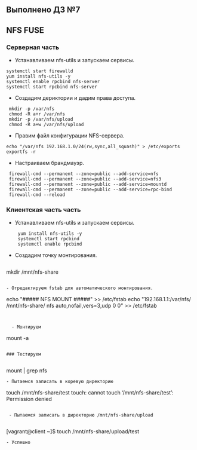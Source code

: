 ## Выполнено ДЗ №7

## NFS FUSE
 ### Серверная часть
  - Устанавливаем nfs-utils и запускаем сервисы.

  ````
 systemctl start firewalld
 yum install nfs-utils -y
 systemctl enable rpcbind nfs-server
 systemctl start rpcbind nfs-server
  ````

  - Создадим дериктории и дадим права доступа.

  ````
   mkdir -p /var/nfs
   chmod -R a+r /var/nfs
   mkdir -p /var/nfs/upload
   chmod -R a+w /var/nfs/upload
  ````

  - Правим файл конфигурации NFS-сервера.

  ````
  echo "/var/nfs 192.168.1.0/24(rw,sync,all_squash)" > /etc/exports
  exportfs -r
  ````

  - Настраиваем брандмауэр.

  ````
   firewall-cmd --permanent --zone=public --add-service=nfs
   firewall-cmd --permanent --zone=public --add-service=nfs3
   firewall-cmd --permanent --zone=public --add-service=mountd
   firewall-cmd --permanent --zone=public --add-service=rpc-bind
   firewall-cmd --reload
  ````

### Клиентская часть часть

- Устанавливаем nfs-utils и запускаем сервисы.

  ````
   yum install nfs-utils -y
   systemctl start rpcbind
   systemctl enable rpcbind
  ````

- Создадим точку монтирования.

  ````
 mkdir /mnt/nfs-share
 ````
 
 - Отредактируем fstab для автоматического монтирования.  

  ````
  echo "##### NFS MOUNT #####" >> /etc/fstab
  echo "192.168.1.1:/var/nfs/    /mnt/nfs-share/ nfs auto,nofail,vers=3,udp  0 0" >> /etc/fstab
````


  - Монтируем

  ````
  mount -a
  ````

### Тестируем


  ````
  mount | grep nfs
  ````
  - Пытаемся записать в коревую директорию 

````
touch /mnt/nfs-share/test
touch: cannot touch ‘/mnt/nfs-share/test’: Permission denied
````

 - Пытаемся записать в директорию /mnt/nfs-share/upload


 ````
 [vagrant@client ~]$ touch /mnt/nfs-share/upload/test
 ````
 - Успешно
